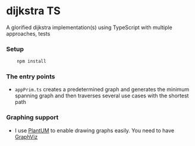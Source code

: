 
# dijkstra TS

A glorified dijkstra implementation(s) using TypeScript with multiple approaches, tests

### Setup
    
```bash
    npm install
```

### The entry points

* `appPrim.ts` creates a predetermined graph and generates the minimum spanning graph and then traverses several use cases with the shortest path    

### Graphing support
* I use [PlantUM](https://plantuml.com/download) to enable drawing graphs easily. You need to have [GraphViz](https://plantuml.com/graphviz-dot)